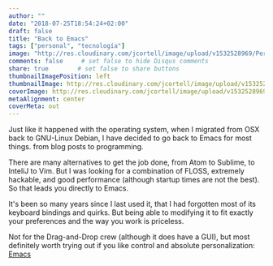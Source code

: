 ```yaml
---
author: ""
date: "2018-07-25T18:54:24+02:00"
draft: false
title: "Back to Emacs"
tags: ["personal", "tecnología"]
image: "http://res.cloudinary.com/jcortell/image/upload/v1532528969/Personal/emacs.png"
comments: false     # set false to hide Disqus comments
share: true        # set false to share buttons
thumbnailImagePosition: left
thumbnailImage: http://res.cloudinary.com/jcortell/image/upload/v1532528969/Personal/emacs.png
coverImage: http://res.cloudinary.com/jcortell/image/upload/v1532528969/Personal/emacs.png
metaAlignment: center
coverMeta: out
---
```


Just like it happened with the operating system, when I migrated from OSX back to GNU-Linux Debian, I have decided to go back to Emacs for most things. from blog posts to programming.

<!--more-->

There are many alternatives to get the job done, from Atom to Sublime, to InteliJ to Vim. But I was looking for a combination of FLOSS, extremely hackable, and  good performance (although startup times are not the best). So that leads you directly to Emacs.

It's been so many years since I last used it, that I had forgotten most of its keyboard bindings and quirks. But being able to modifying it to fit exactly your preferences and the way you work is priceless.

Not for the Drag-and-Drop crew (although it does have a GUI), but most definitely worth trying out if you like control and absolute personalization: [Emacs](https://www.gnu.org/software/emacs/)
